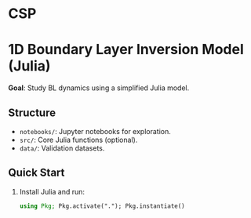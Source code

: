 # CSP
# 1D Boundary Layer Inversion Model (Julia)  
**Goal**: Study BL dynamics using a simplified Julia model.  

## Structure  
- `notebooks/`: Jupyter notebooks for exploration.  
- `src/`: Core Julia functions (optional).  
- `data/`: Validation datasets.  

## Quick Start  
1. Install Julia and run:  
   ```julia
   using Pkg; Pkg.activate("."); Pkg.instantiate()
